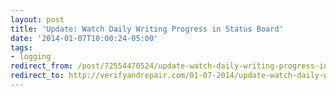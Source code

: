 ```yaml
---
layout: post 
title: 'Update: Watch Daily Writing Progress in Status Board' 
date: '2014-01-07T10:00:24-05:00' 
tags: 
- logging 
redirect_from: /post/72554470524/update-watch-daily-writing-progress-in-status-board/
redirect_to: http://verifyandrepair.com/01-07-2014/update-watch-daily-writing-progress-in-status-board
---
```



